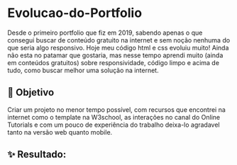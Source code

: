 # Evolucao-do-Portfolio
Desde o primeiro portfolio que fiz em 2019, sabendo apenas o que consegui buscar de conteúdo gratuito na internet e sem noção nenhuma do que seria algo responsivo.
Hoje meu código html e css evoluiu muito! Ainda não esta no patamar que gostaria, mas nesse tempo aprendi muito (ainda em conteúdos gratuitos) sobre responsividade, código limpo e acima de tudo, como buscar melhor uma solução na internet.


## 🎯 Objetivo

Criar um projeto no menor tempo possível, com recursos que encontrei na internet como o template na W3school, as interações no canal do Online Tutorials e com um pouco de experiência do trabalho deixa-lo agradavel tanto na versão web quanto mobile.

## ✨ Resultado:

